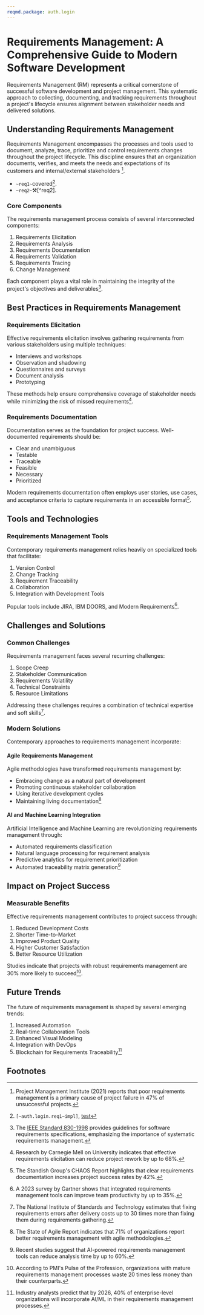 ```yaml
---
reqmd.package: auth.login 
---
```


# Requirements Management: A Comprehensive Guide to Modern Software Development

Requirements Management (RM) represents a critical cornerstone of successful software development and project management. This systematic approach to collecting, documenting, and tracking requirements throughout a project's lifecycle ensures alignment between stakeholder needs and delivered solutions.

## Understanding Requirements Management

Requirements Management encompasses the processes and tools used to document, analyze, trace, prioritize and control requirements changes throughout the project lifecycle. This discipline ensures that an organization documents, verifies, and meets the needs and expectations of its customers and internal/external stakeholders [^1].

- `~req1~`covered[^~req1~].
- `~req2~`⚒️[^req2].

### Core Components

The requirements management process consists of several interconnected components:

1. Requirements Elicitation
2. Requirements Analysis
3. Requirements Documentation
4. Requirements Validation
5. Requirements Tracing
6. Change Management

Each component plays a vital role in maintaining the integrity of the project's objectives and deliverables[^2].

## Best Practices in Requirements Management

### Requirements Elicitation

Effective requirements elicitation involves gathering requirements from various stakeholders using multiple techniques:

- Interviews and workshops
- Observation and shadowing
- Questionnaires and surveys
- Document analysis
- Prototyping

These methods help ensure comprehensive coverage of stakeholder needs while minimizing the risk of missed requirements[^3].

### Requirements Documentation

Documentation serves as the foundation for project success. Well-documented requirements should be:

- Clear and unambiguous
- Testable
- Traceable
- Feasible
- Necessary
- Prioritized

Modern requirements documentation often employs user stories, use cases, and acceptance criteria to capture requirements in an accessible format[^4].

## Tools and Technologies

### Requirements Management Tools

Contemporary requirements management relies heavily on specialized tools that facilitate:

1. Version Control
2. Change Tracking
3. Requirement Traceability
4. Collaboration
5. Integration with Development Tools

Popular tools include JIRA, IBM DOORS, and Modern Requirements[^5].

## Challenges and Solutions

### Common Challenges

Requirements management faces several recurring challenges:

1. Scope Creep
2. Stakeholder Communication
3. Requirements Volatility
4. Technical Constraints
5. Resource Limitations

Addressing these challenges requires a combination of technical expertise and soft skills[^6].

### Modern Solutions

Contemporary approaches to requirements management incorporate:

#### Agile Requirements Management

Agile methodologies have transformed requirements management by:

- Embracing change as a natural part of development
- Promoting continuous stakeholder collaboration
- Using iterative development cycles
- Maintaining living documentation[^7]

#### AI and Machine Learning Integration

Artificial Intelligence and Machine Learning are revolutionizing requirements management through:

- Automated requirements classification
- Natural language processing for requirement analysis
- Predictive analytics for requirement prioritization
- Automated traceability matrix generation[^8]

## Impact on Project Success

### Measurable Benefits

Effective requirements management contributes to project success through:

1. Reduced Development Costs
2. Shorter Time-to-Market
3. Improved Product Quality
4. Higher Customer Satisfaction
5. Better Resource Utilization

Studies indicate that projects with robust requirements management are 30% more likely to succeed[^9].

## Future Trends

The future of requirements management is shaped by several emerging trends:

1. Increased Automation
2. Real-time Collaboration Tools
3. Enhanced Visual Modeling
4. Integration with DevOps
5. Blockchain for Requirements Traceability[^10]

## Footnotes

[^1]: Project Management Institute (2021) reports that poor requirements management is a primary cause of project failure in 47% of unsuccessful projects.

[^2]: The [IEEE Standard 830-1998](https://standards.ieee.org/ieee/830/1222/) provides guidelines for software requirements specifications, emphasizing the importance of systematic requirements management.

[^3]: Research by Carnegie Mell
on University indicates that effective requirements elicitation can reduce project rework by up to 68%.

[^4]: The Standish Group's CHAOS Report highlights that clear requirements documentation increases project success rates by 42%.

[^5]: A 2023 survey by Gartner shows that integrated requirements management tools can improve team productivity by up to 35%.

[^6]: The National Institute of Standards and Technology estimates that fixing requirements errors after delivery costs up to 30 times more than fixing them during requirements gathering.

[^7]: The State of Agile Report indicates that 71% of organizations report better requirements management with agile methodologies.

[^8]: Recent studies suggest that AI-powered requirements management tools can reduce analysis time by up to 60%.

[^9]: According to PMI's Pulse of the Profession, organizations with mature requirements management processes waste 20 times less money than their counterparts.

[^10]: Industry analysts predict that by 2026, 40% of enterprise-level organizations will incorporate AI/ML in their requirements management processes.

[^~req1~]: `[~auth.login.req1~impl]`, [test](http://www.rbc.ru)
